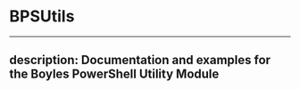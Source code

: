 # BPSUtils

---
description: Documentation and examples for the Boyles PowerShell Utility Module
---
